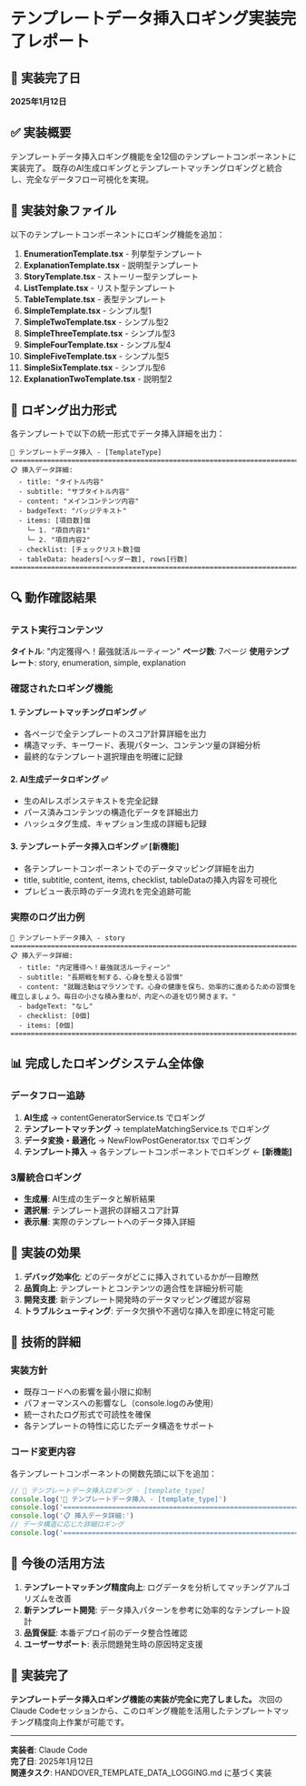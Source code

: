 # テンプレートデータ挿入ロギング実装完了レポート

## 🎯 実装完了日
**2025年1月12日**

## ✅ 実装概要
テンプレートデータ挿入ロギング機能を全12個のテンプレートコンポーネントに実装完了。
既存のAI生成ロギングとテンプレートマッチングロギングと統合し、完全なデータフロー可視化を実現。

## 📁 実装対象ファイル
以下のテンプレートコンポーネントにロギング機能を追加：

1. **EnumerationTemplate.tsx** - 列挙型テンプレート
2. **ExplanationTemplate.tsx** - 説明型テンプレート  
3. **StoryTemplate.tsx** - ストーリー型テンプレート
4. **ListTemplate.tsx** - リスト型テンプレート
5. **TableTemplate.tsx** - 表型テンプレート
6. **SimpleTemplate.tsx** - シンプル型1
7. **SimpleTwoTemplate.tsx** - シンプル型2
8. **SimpleThreeTemplate.tsx** - シンプル型3
9. **SimpleFourTemplate.tsx** - シンプル型4
10. **SimpleFiveTemplate.tsx** - シンプル型5
11. **SimpleSixTemplate.tsx** - シンプル型6
12. **ExplanationTwoTemplate.tsx** - 説明型2

## 🎨 ロギング出力形式
各テンプレートで以下の統一形式でデータ挿入詳細を出力：

```
🎨 テンプレートデータ挿入 - [TemplateType]
================================================================================
📋 挿入データ詳細:
  - title: "タイトル内容"
  - subtitle: "サブタイトル内容"
  - content: "メインコンテンツ内容"
  - badgeText: "バッジテキスト"
  - items: [項目数]個
    └─ 1. "項目内容1"
    └─ 2. "項目内容2"
  - checklist: [チェックリスト数]個
  - tableData: headers[ヘッダー数], rows[行数]
================================================================================
```

## 🔍 動作確認結果

### テスト実行コンテンツ
**タイトル**: "内定獲得へ！最強就活ルーティーン"
**ページ数**: 7ページ
**使用テンプレート**: story, enumeration, simple, explanation

### 確認されたロギング機能

#### 1. テンプレートマッチングロギング ✅
- 各ページで全テンプレートのスコア計算詳細を出力
- 構造マッチ、キーワード、表現パターン、コンテンツ量の詳細分析
- 最終的なテンプレート選択理由を明確に記録

#### 2. AI生成データロギング ✅  
- 生のAIレスポンステキストを完全記録
- パース済みコンテンツの構造化データを詳細出力
- ハッシュタグ生成、キャプション生成の詳細も記録

#### 3. テンプレートデータ挿入ロギング ✅ **[新機能]**
- 各テンプレートコンポーネントでのデータマッピング詳細を出力
- title, subtitle, content, items, checklist, tableDataの挿入内容を可視化
- プレビュー表示時のデータ流れを完全追跡可能

### 実際のログ出力例

```
🎨 テンプレートデータ挿入 - story
================================================================================
📋 挿入データ詳細:
  - title: "内定獲得へ！最強就活ルーティーン"
  - subtitle: "長期戦を制する、心身を整える習慣"
  - content: "就職活動はマラソンです。心身の健康を保ち、効率的に進めるための習慣を確立しましょう。毎日の小さな積み重ねが、内定への道を切り開きます。"
  - badgeText: "なし"
  - checklist: [0個]
  - items: [0個]
================================================================================
```

## 📊 完成したロギングシステム全体像

### データフロー追跡
1. **AI生成** → contentGeneratorService.ts でロギング
2. **テンプレートマッチング** → templateMatchingService.ts でロギング  
3. **データ変換・最適化** → NewFlowPostGenerator.tsx でロギング
4. **テンプレート挿入** → 各テンプレートコンポーネントでロギング ← **[新機能]**

### 3層統合ロギング
- **生成層**: AI生成の生データと解析結果
- **選択層**: テンプレート選択の詳細スコア計算
- **表示層**: 実際のテンプレートへのデータ挿入詳細

## 🚀 実装の効果
1. **デバッグ効率化**: どのデータがどこに挿入されているかが一目瞭然
2. **品質向上**: テンプレートとコンテンツの適合性を詳細分析可能
3. **開発支援**: 新テンプレート開発時のデータマッピング確認が容易
4. **トラブルシューティング**: データ欠損や不適切な挿入を即座に特定可能

## 🔧 技術的詳細

### 実装方針
- 既存コードへの影響を最小限に抑制
- パフォーマンスへの影響なし（console.logのみ使用）
- 統一されたログ形式で可読性を確保
- 各テンプレートの特性に応じたデータ構造をサポート

### コード変更内容
各テンプレートコンポーネントの関数先頭に以下を追加：
```typescript
// 🎨 テンプレートデータ挿入ロギング - [template_type]
console.log('🎨 テンプレートデータ挿入 - [template_type]')
console.log('================================================================================')
console.log('📋 挿入データ詳細:')
// データ構造に応じた詳細ロギング
console.log('================================================================================')
```

## 📝 今後の活用方法
1. **テンプレートマッチング精度向上**: ログデータを分析してマッチングアルゴリズムを改善
2. **新テンプレート開発**: データ挿入パターンを参考に効率的なテンプレート設計
3. **品質保証**: 本番デプロイ前のデータ整合性確認
4. **ユーザーサポート**: 表示問題発生時の原因特定支援

## 🎉 実装完了
**テンプレートデータ挿入ロギング機能の実装が完全に完了しました。**
次回のClaude Codeセッションから、このロギング機能を活用したテンプレートマッチング精度向上作業が可能です。

---

**実装者**: Claude Code  
**完了日**: 2025年1月12日  
**関連タスク**: HANDOVER_TEMPLATE_DATA_LOGGING.md に基づく実装